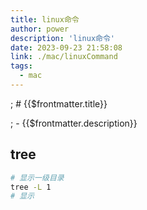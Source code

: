 ```yaml
---
title: linux命令
author: power
description: 'linux命令'
date: 2023-09-23 21:58:08
link: ./mac/linuxCommand
tags:
  - mac
---
```


; # {{$frontmatter.title}}

; - {{$frontmatter.description}}

## tree

```sh
# 显示一级目录
tree -L 1
# 显示
```

